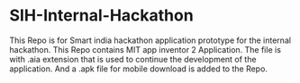 # SIH-Internal-Hackathon
This Repo is for Smart india hackathon application prototype for the internal hackathon. This Repo contains MIT app inventor 2 Application. The file is with .aia extension that is used to continue the development of the application. And a .apk file for mobile download is added to the Repo.
